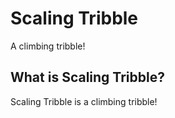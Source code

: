 # Scaling Tribble

A climbing tribble!

## What is Scaling Tribble?

Scaling Tribble is a climbing tribble!
